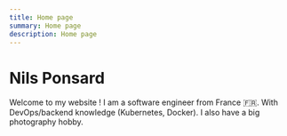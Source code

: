 ```yaml
---
title: Home page
summary: Home page
description: Home page
---
```


# Nils Ponsard

Welcome to my website ! 
I am a software engineer from France 🇫🇷. With DevOps/backend knowledge (Kubernetes, Docker).
I also have a big photography hobby.
